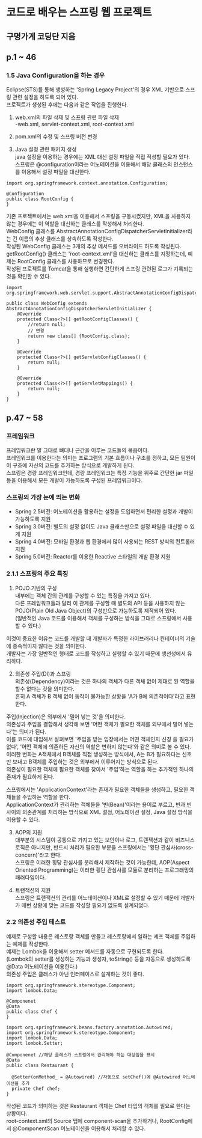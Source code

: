 # 코드로 배우는 스프링 웹 프로젝트  
## 구명가게 코딩단 지음  
  
  
## p.1 ~ 46  
### 1.5 Java Configuration을 하는 경우  
Eclipse(STS)를 통해 생성하는 'Spring Legacy Project'의 경우 XML 기반으로 스프링 관련 설정을 하도록 되어 있다.  
프로젝트가 생성된 후에는 다음과 같은 작업을 진행한다.  
1. web.xml의 파일 삭제 및 스프링 관련 파일 삭제  
-web.xml, servlet-context.xml, root-context.xml  
  
2. pom.xml의 수정 및 스프링 버전 변경  
  
3. Java 설정 관련 패키지 생성  
java 설정을 이용하는 경우에는 XML 대신 설정 파일을 직접 작성할 필요가 있다.  
스프링은 @configuration이라는 어노테이션을 이용해서 해당 클래스의 인스턴스를 이용해서 설정 파일을 대신한다.  
```  
import org.springframework.context.annotation.Configuration;  

@Configuration  
public class RootConfig {  
}  
```  
  
기존 프로젝트에서는 web.xml을 이용해서 스프링을 구동시켰지만, XML을 사용하지 않는 경우에는 이 역할을 대신하는 클래스를 작성해서 처리한다.  
WebConfig 클래스를 AbstractAnnotationConfigDispatcherServletInitializer라는 긴 이름의 추상 클래스를 상속하도록 작성한다.  
작성된 WebConfig 클래스는 3개의 추상 메서드를 오버라이드 하도록 작성된다.  
getRootConfig() 클래스는 'root-context.xml'을 대신하는 클래스를 지정하는데, 예제는 RootConfig 클래스를 사용하므로 변경한다.  
작성된 프로젝트를 Tomcat을 통해 실행하면 간단하게 스프링 관련된 로그가 기록되는 것을 확인할 수 있다.  
```  
import org.springframework.web.servlet.support.AbstractAnnotationConfigDispatcherServletInitializer;

public class WebConfig extends AbstractAnnotationConfigDispatcherServletInitializer {  
    @Override  
    protected Class<?>[] getRootConfigClasses() {  
        //return null;  
        // 변경  
        return new class[] {RootConfig.class};  
    }  
    
    @Override  
    protected Class<?>[] getServletConfigClasses() {  
        return null;  
    }  
    
    @Override  
    protected Class<?>[] getServletMappings() {  
        return null;  
    }  
}  
```  
  
  
## p.47 ~ 58  
### 프레임워크  
프레임워크란 말 그대로 뼈대나 근간을 이루는 코드들의 묶음이다.  
프레임워크를 이용한다는 의미는 프로그램의 기본 흐름이나 구조를 정하고, 모든 팀원이 이 구조에 자신의 코드를 추가하는 방식으로 개발하게 된다.  
스프링은 경량 프레임워크인데, 경량 프레임워크는 특정 기능을 위주로 간단한 jar 파일 등을 이용해서 모든 개발이 가능하도록 구성된 프레임워크이다.  
  
### 스프링의 가장 눈에 띄는 변화  
- Spring 2.5버전: 어노테이션을 활용하는 설정을 도입하면서 편리한 설정과 개발이 가능하도록 지원  
- Spring 3.0버전: 별도의 설정 없이도 Java 클래스만으로 설정 파일을 대신할 수 있게 지원  
- Spring 4.0버전: 모바일 환경과 웹 환경에서 많이 사용되는 REST 방식의 컨트롤러 지원  
- Spring 5.0버전: Reactor를 이용한 Reactive 스타일의 개발 환경 지원  
  
### 2.1.1 스프링의 주요 특징  
1. POJO 기반의 구성  
내부에는 객체 간의 관계를 구성할 수 있는 특징을 가지고 있다.  
다른 프레임워크들과 달리 이 관계를 구성할 때 별도의 API 등을 사용하지 않는 POJO(Plain Old Java Object)의 구성만으로 가능하도록 제작되어 있다.  
(일반적인 Java 코드를 이용해서 객체를 구성하는 방식을 그대로 스프링에서 사용할 수 있다.)  

이것이 중요한 이유는 코드를 개발할 때 개발자가 특정한 라이브러리나 컨테이너의 기술에 종속적이지 않다는 것을 의미한다.  
개발자는 가장 일반적인 형태로 코드를 작성하고 실행할 수 있기 때문에 생선성에서 유리하다.  
  
2. 의존성 주입(DI)과 스프링  
의존성(Dependency)이라는 것은 하나의 객체가 다른 객체 없이 제대로 된 역할을 할수 없다는 것을 의미한다.  
흔히 A 객체가 B 객체 없이 동작이 불가능한 상황을 'A가 B에 의존적이다'라고 표현한다.  

주입(Injection)은 외부에서 '밀어 넣는 것'을 의미한다.  
의존성과 주입을 결합해서 생각해 보면 '어떤 객체가 필요한 객체를 외부에서 밀어 넣는다'는 의미가 된다.  
이를 코드에 대입해서 살펴보면 '주입을 받는 입장에서는 어떤 객체인지 신경 쓸 필요가 없다', '어떤 객체에 의존하든 자신의 역할은 변하지 않는다'와 같은 의미로 볼 수 있다.  
이러한 변화는 A객체에서 B객체를 직접 생성하는 방식에서, A는 B가 필요하다는 신호만 보내고 B객체를 주입하는 것은 외부에서 이루어지는 방식으로 된다.  
의존성이 필요한 객체에 필요한 객체를 찾아서 '주입'하는 역할을 하는 추가적인 하나의 존재가 필요하게 된다.  
  
스프링에서는 'ApplicationContext'라는 존재가 필요한 객체들을 생성하고, 필요한 객체들을 주입하는 역할을 한다.  
ApplicationContext가 관리하는 객체들을 '빈(Bean)'이라는 용어로 부르고, 빈과 빈 사이의 의존관계를 처리하는 방식으로 XML 설정, 어노테이션 설정, Java 설정 방식을 이용할 수 있다.  
  
3. AOP의 지원  
대부분의 시스템이 공통으로 가지고 있는 보안이나 로그, 트랜잭션과 같이 비즈니스 로직은 아니지만, 반드시 처리가 필요한 부분을 스프링에서는 '횡단 관심사(cross-concern)'라고 한다.  
스프링은 이러한 횡당 관심사를 분리해서 제작하는 것이 가능한데, AOP(Aspect Oriented Programming)는 이러한 횡단 관심사를 모듈로 분리하는 프로그래밍의 패러다임이다.  

4. 트랜잭션의 지원  
스프링은 트랜잭션의 관리를 어노테이션이나 XML로 설정할 수 있기 때문에 개발자가 매번 상황에 맞는 코드를 작성할 필요가 없도록 설계되었다.  
  
  
### 2.2 의존성 주입 테스트  
예제로 구성할 내용은 레스토랑 객체를 만들고 레스토랑에서 일하는 셰프 객체를 주입하는 예제를 작성한다.  
예제는 Lombok을 이용해서 setter 메서드를 자동으로 구현되도록 한다.  
(Lombok의 setter를 생성하는 기능과 생성자, toString() 등을 자동으로 생성하도록 @Data 어노테이션을 이용한다.)  
의존성 주입은 클래스가 아닌 인터페이스로 설계하는 것이 좋다.  
  
```  
import org.springframework.stereotype.Component;  
import lombok.Data;  

@Componenet  
@Data  
public class Chef {  
}  
```  
```  
import org.springframework.beans.factory.annotation.Autowired;  
import org.springframework.stereotype.Component;  
import lombok.Data;  
import lombok.Setter;  

@Componenet //해당 클레스가 스프링에서 관리해야 하는 대상임을 표시  
@Data  
public class Restaurant {  
  
  @Setter(onMethod_ = @Autowired) //자동으로 setChef()에 @Autowired 어노테이션을 추가  
  private Chef chef;  
}  
```  
작성된 코드가 의미하는 것은 Restaurant 객체는 Chef 타입의 객체를 필요로 한다는 상황이다.  
root-context.xml의 Source 탭에  component-scan을 추가하거나, RootConfig에서 @ComponentScan 어노테이션을 이용해서 처리할 수 있다.  
  
  
  